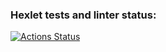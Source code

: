 ### Hexlet tests and linter status:
[![Actions Status](https://github.com/VasylP0/java-project-61/actions/workflows/hexlet-check.yml/badge.svg)](https://github.com/VasylP0/java-project-61/actions)